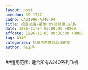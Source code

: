 ```yaml
---
layout: post
amendno: 39-1747
cadno: CAD1996-A340-04
title: 检查旅客/紧急门作动筒撞击机构
date: 1996-11-04 00:00:00 +0800
effdate: 1996-11-05 00:00:00 +0800
tag: A340
categories: 民航华东管理局适航处
author: 何正华
---
```


##适用范围:
适合所有A340系列飞机

